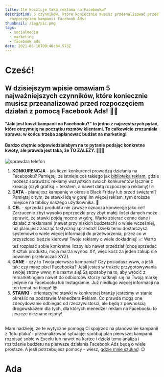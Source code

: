 ```yaml
---
title: Ile kosztuje taka reklama na Facebooku?
description: 5 czynników, które koniecznie musisz przeanalizować przed
  rozpoczęciem kampanii Facebook Ads!
thumbnail: /img/pic.png
tags:
  - socialmedia
  - marketing
  - facebook ads
date: 2021-06-10T09:46:04.973Z
---
```

# **Cześć!**

## W dzisiejszym wpisie omawiam 5 najważniejszych czynników, które koniecznie musisz przeanalizować przed rozpoczęciem działań z pomocą Facebook Ads! ✌🏻

#### "Jaki jest koszt kampanii na Facebooku?" to jedno z najczęstszych pytań, które otrzymuję na początku rozmów klientami. To całkowicie zrozumiała sprawa: w końcu trzeba zaplanować budżet na marketing!

#### Bardzo chętnie odpowiedziałabym na to pytanie podając konkretne kwoty, ale prawda jest taka, że TO ZALEŻY. 🤷🏼‍♀

![sprawdza telefon](/img/pexels-cottonbro-5081926.jpeg?nf_resize=fit&w=300&h=400 "reklama facebook ads")

1. **KONKURENCJA** - jak liczni konkurenci prowadzą działania na Facebooku? Pamiętaj, że istnieje coś takiego jak [biblioteka reklam](https://www.facebook.com/ads/library/?active_status=all&ad_type=all&country=PL&sort_data[direction]=desc&sort_data[mode]=relevancy_monthly_grouped&media_type=all), gdzie możesz sprawdzić reklamy wszystkich swoich konkurentów łącznie z kreacją (czyli grafiką + tekstem, a nawet datą rozpoczęcia reklamy)! 🔥
2. **DATA** - planujesz kampanię w okresie Black Friday lub przed świętami? Pamiętaj o tym, że stawki idą w górę! Im więcej reklam, tym droższe miejsce na tablicy naszego użytkownika. 💸
3. **CEL** - sprzedaż produktu nie zawsze oznacza konwersję jako cel! Zarzucenie zbyt wysoko poprzeczki przy zbyt małej ilości danych może sprawić, że stawki pójdą mocno w górę. Warto zbierać cenne dane i działać z reklamami (nawet przy niskich budżetach) o wiele wcześniej, niż planujesz zacząć faktyczną sprzedaż! Dzięki temu dostarczysz systemowi o wiele więcej informacji do przetworzenia, przez co w przyszłości będzie kierował Twoje reklamy o wiele dokładniej! 📈 Warto też rozpisać sobie konkretne liczby lub nawet przedział (chcę sprzedać X sztuk produktu, moja marża wynosi XY, więc kosz za jeden zakup nie powinien przekraczać XYZ).
4. **DANE** - czy to Twoja pierwsza kampania? Czy posiadasz www, a jeśli tak: czy masz pixel Facebooka? Jeśli jesteś w trakcie przygotowywania swojej strony www, nie martw się! Są sposoby na to, aby wrócić z remarketingiem nawet do odbiorców którzy natknęli się na Twoją markę jedynie na Facebooku lub Instagramie. Już niedługo więcej informacji na ten temat na blogu! 😎
5. **STAWKI** - orientacyjne stawki w konkretnej branży jesteśmy w stanie określić na podstawie Menedżera Reklam. Co prawda mogą one zdecydowanie odbiegać od rzeczywistości, ale będą z pewnością drogowskazem dla tych, dla których menedżer reklam na Facebooku to jeszcze nieznane rejony!

\
Mam nadzieję, że te wytyczne pomogą Ci spojrzeć na planowanie kampanii z 'lotu ptaka' i przeanalizować sytuację: spróbuj plan pierwszej kampanii rozpisać sobie w Excelu lub nawet na kartce i dzięki temu analiza i rozłożenie budżetu na pierwsze działania Facebook Ads będą o wiele prostsze. A jeśli potrzebujesz pomocy - wiesz, [gdzie mnie szukać](https://adrianna.com.pl/contact)! 😉

# Ada